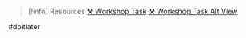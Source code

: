 > [!info] Resources
> [⚒️ Workshop Task](OSProcessesWorkshop1.pdf)
> [⚒️ Workshop Task Alt View](https://modules.lancaster.ac.uk/pluginfile.php/4106948/course/section/487734/week2.html?time=1760533786079)

#doitlater 
